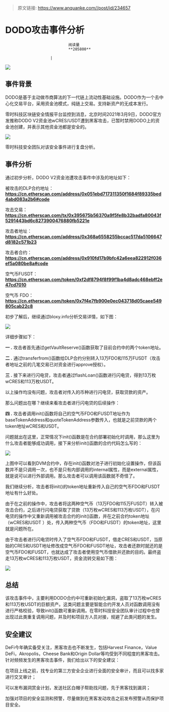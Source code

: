 > 原文链接: https://www.anquanke.com//post/id/234657 


# DODO攻击事件分析


                                阅读量   
                                **205800**
                            
                        |
                        
                                                                                    



[![](https://p1.ssl.qhimg.com/t015ec33a2265e61e87.png)](https://p1.ssl.qhimg.com/t015ec33a2265e61e87.png)



## 事件背景

DODO是基于主动做市商算法的下一代链上流动性基础设施。DODO作为一个去中心化交易平台，采用资金池模式，纯链上交易。支持新资产的无成本发行。

零时科技区块链安全情报平台监控到消息，北京时间2021年3月9日，DODO官方发推称DODO V2资金池wCRES/USDT遭到黑客攻击，已暂时禁用DODO上的资金池创建，并表示其他资金池都是安全的。

[![](https://p4.ssl.qhimg.com/t01b7e04eeb2c9e00c0.png)](https://p4.ssl.qhimg.com/t01b7e04eeb2c9e00c0.png)

零时科技安全团队对该安全事件进行复盘分析。



## 事件分析

通过初步分析，DODO V2资金池遭攻击事件中涉及的地址如下：

被攻击的DLP合约地址：**https://cn.etherscan.com/address/0x051ebd717311350f1684f89335bed4abd083a2b6#code**

攻击交易：**https://cn.etherscan.com/tx/0x395675b56370a9f5fe8b32badfa80043f5291443bd6c8273900476880fb5221e**

攻击者地址：**https://cn.etherscan.com/address/0x368a6558255bccac517da5106647d8182c571b23**

攻击者合约：**https://cn.etherscan.com/address/0x910fd17b9bfc42a6eea822912f036ef5a080be8a#code**

空气币FUSDT：**https://cn.etherscan.com/token/0xf2df8794f8f99f1ba4d8adc468ebff2e47cd7010**

空气币 FDO：**https://cn.etherscan.com/token/0x7f4e7fb900e0ec043718d05caee549805cab22c8**

初步了解后，继续通过bloxy.info分析交易详情，如下图：

[![](https://p0.ssl.qhimg.com/t014d71d26df2ee54f3.png)](https://p0.ssl.qhimg.com/t014d71d26df2ee54f3.png)

详细步骤如下：

**一 .** 攻击者首先通过getVaultReserve()函数获取了目前合约中的两个token地址。

**二 .** 通过transferfrom()函数给DLP合约分别转入13万FDO和115万FUSDT（攻击者地址之前的几笔交易已对资金进行approve授权）。

**三 .** 接下来进行闪电贷，攻击者通过flashLoan()函数进行闪电贷，得到13万枚wCRES和113万枚USDT。

以上操作均没有问题，攻击者对传入的币种进行闪电贷，获取贷款的资产。

那么问题出在哪？继续来看攻击者进行闪电贷的后续操作：

**四 .** 攻击者调用init()函数将自己的空气币FDO和FUSDT地址作为baseTokenAddress和quoteTokenAddress参数传入，也就是之前贷款的两个token地址wCRES和USDT。

问题就出在这里，正常情况下init()函数是在合约部署初始化时调用，那么这里为什么攻击者能够成功调用，接下来分析init()函数的合约代码怎么写的：

[![](https://p4.ssl.qhimg.com/t01fff3778f79b51853.png)](https://p4.ssl.qhimg.com/t01fff3778f79b51853.png)

上图中可以看到DVM合约中，存在init()函数对池子进行初始化设置操作，但该函数并不是只调用一次，也不是只有内部调用的internal属性，而是external属性，就是说可以进行外部调用。那么攻击者可以调用该函数就不奇怪了。

我们继续分析，攻击者将init()的token地址重新传入自己的空气币FDO和FUSDT地址有什么好处。

由于在之前的操作中，攻击者将这两种空气币（13万FDO和115万FUSDT）转入被攻击合约，之后进行闪电贷获取了贷款（13万枚wCRES和113万枚USDT），在闪电贷的操作中又重新调用被攻击合约的init()函数，并在之前合约token地址（wCRES和USDT ）处，传入两种空气币（FDO和FUSDT）的token地址，这里就是问题所在。

由于攻击者进行闪电贷时传入了空气币FDO和FUSDT，借走CRES和USDT，当原始的CRES和USDT地址修改成空气币FDO和FUSDT地址，攻击者还款时就还的是空气币FDO和FUSDT，也就达成了攻击者使用空气币借款并还款的目的。最终盗走13万枚wCRES和113万枚USDT，资金流转交易如下图：

[![](https://p2.ssl.qhimg.com/t0193d76b3a03a4466e.png)](https://p2.ssl.qhimg.com/t0193d76b3a03a4466e.png)



## 总结

该攻击事件中，主要利用DODO合约中可重新初始化漏洞，盗取了13万枚wCRES和113万枚USDT的巨额资产。这类问题主要是智能合约开发人员对函数调用没有进行严格校验，导致init()函数可重新调用。在零时科技安全团队审计过程中也曾出现过此类重复调用问题，并及时和项目方人员对接，规避了此类问题的发生。



## 安全建议

DeFi今年确实备受关注，黑客攻击也不断发生，包括Harvest Finance，Value DeFi，Akropolis，Cheese Bank和Origin Dollar等均受到不同程度的黑客攻击。针对频频发生的黑客攻击事件，我们给出以下的安全建议：

在项目上线之前，找专业的第三方安全企业进行全面的安全审计，而且可以找多家进行交叉审计；

可以发布漏洞赏金计划，发送社区白帽子帮助找问题，先于黑客找到漏洞；

加强对项目的安全监测和预警，尽量做到在黑客发动攻击之前发布预警从而保护项目安全。
